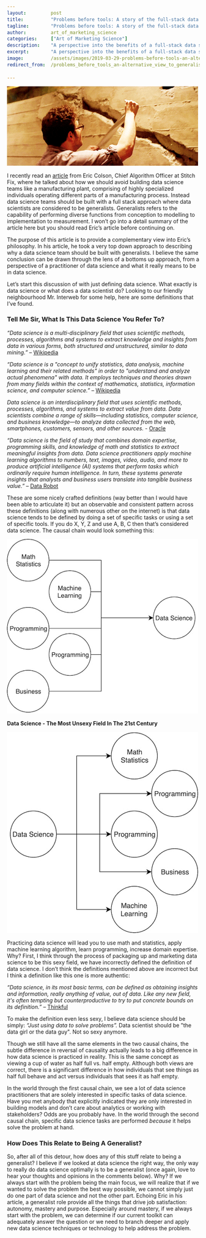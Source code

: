 ```yaml
---
layout:			post
title:			"Problems before tools: A story of the full-stack data scientist"
tagline:		"Problems before tools: A story of the full-stack data scientist"
author:			art_of_marketing_science
categories:		["Art of Marketing Science"]
description: 	"A perspective into the benefits of a full-stack data science generalists over narrow functional specialists"
excerpt:		"A perspective into the benefits of a full-stack data science generalists over narrow functional specialists"
image:			/assets/images/2019-03-29-problems-before-tools-an-alternative-view-to-generalist-data-scientist/rubix.png
redirect_from:	/problems_before_tools_an-alternative_view_to_generalist_data_scientist/

---
```


![using the wrong tool for the problem](/assets/images/2019-03-29-problems-before-tools-an-alternative-view-to-generalist-data-scientist/tape.gif "using the wrong tool for the problem")

I recently read an [article](https://multithreaded.stitchfix.com/blog/2019/03/11/FullStackDS-Generalists/) from Eric Colson, Chief Algorithm Officer at Stitch Fix, where he talked about how we should avoid building data science teams like a manufacturing plant, comprising of highly specialized individuals operating different parts of a manufacturing process. Instead data science teams should be built with a full stack approach where data scientists are considered to be generalists. Generalists refers to the capability of performing diverse functions from conception to modelling to implementation to measurement. I won’t go into a detail summary of the article here but you should read Eric’s article before continuing on. 

The purpose of this article is to provide a complementary view into Eric’s philosophy. In his article, he took a very top down approach to describing why a data science team should be built with generalists. I believe the same conclusion can be drawn through the lens of a bottoms up approach, from a perspective of a practitioner of data science and what it really means to be in data science.

Let’s start this discussion of with just defining data science. What exactly is data science or what does a data scientist do? Looking to our friendly neighbourhood Mr. Interweb for some help, here are some definitions that I’ve found.

### Tell Me Sir, What Is This Data Science You Refer To?

*“Data science is a multi-disciplinary field that uses scientific methods, processes, algorithms and systems to extract knowledge and insights from data in various forms, both structured and unstructured, similar to data mining.”* – [Wikipedia](https://en.wikipedia.org/wiki/Data_science)

*“Data science is a "concept to unify statistics, data analysis, machine learning and their related methods" in order to "understand and analyze actual phenomena" with data. It employs techniques and theories drawn from many fields within the context of mathematics, statistics, information science, and computer science.”* – [Wikipedia](https://en.wikipedia.org/wiki/Data_science)

*Data science is an interdisciplinary field that uses scientific methods, processes, algorithms, and systems to extract value from data. Data scientists combine a range of skills—including statistics, computer science, and business knowledge—to analyze data collected from the web, smartphones, customers, sensors, and other sources.* - [Oracle](https://www.oracle.com/ca-en/artificial-intelligence/what-is-data-science.html)

*“Data science is the field of study that combines domain expertise, programming skills, and knowledge of math and statistics to extract meaningful insights from data. Data science practitioners apply machine learning algorithms to numbers, text, images, video, audio, and more to produce artificial intelligence (AI) systems that perform tasks which ordinarily require human intelligence. In turn, these systems generate insights that analysts and business users translate into tangible business value.”* – [Data Robot](https://www.datarobot.com/wiki/data-science/)

These are some nicely crafted definitions (way better than I would have been able to articulate it) but an observable and consistent pattern across these definitions (along with numerous other on the internet) is that data science tends to be defined by doing a set of specific tasks or using a set of specific tools. If you do X, Y, Z and use A, B, C then that’s considered data science. The causal chain would look something this:

![incorect way to think about full-stack data science](/assets/images/2019-03-29-problems-before-tools-an-alternative-view-to-generalist-data-scientist/wrong_causal_diagram.jpg "incorrect way to think about full-stack data science")

**Data Science - The Most Unsexy Field In The 21st Century**

![correct way to think about full-stack data science](/assets/images/2019-03-29-problems-before-tools-an-alternative-view-to-generalist-data-scientist/right_causal_diagram.jpg "correct way to think about full-stack data science")

Practicing data science will lead you to use math and statistics, apply machine learning algorithm, learn programming, increase domain expertise. Why? First, I think through the process of packaging up and marketing data science to be this sexy field, we have incorrectly defined the definition of data science. I don’t think the definitions mentioned above are incorrect but I think a definition like this one is more authentic:

*“Data science, in its most basic terms, can be defined as obtaining insights and information, really anything of value, out of data. Like any new field, it's often tempting but counterproductive to try to put concrete bounds on its definition.”* – [Thinkful](https://www.thinkful.com/blog/what-is-data-science/)

To make the definition even less sexy, I believe data science should be simply: *“Just using data to solve problems”.* Data scientist should be "the data girl or the data guy". Not so sexy anymore.

Though we still have all the same elements in the two causal chains, the subtle difference in reversal of causality actually leads to a big difference in how data science is practiced in reality. This is the same concept as viewing a cup of water as half full vs. half empty. Although both views are correct, there is a significant difference in how individuals that see things as half full behave and act versus individuals that sees it as half empty.

In the world through the first causal chain, we see a lot of data science practitioners that are solely interested in specific tasks of data science. Have you met anybody that explicitly indicated they are only interested in building models and don’t care about analytics or working with stakeholders? Odds are you probably have. In the world through the second causal chain, specific data science tasks are performed _because_ it helps solve the problem at hand.

### How Does This Relate to Being A Generalist?

So, after all of this detour, how does any of this stuff relate to being a generalist? I believe if we looked at data science the right way, the only way to really do data science optimally is to be a generalist (once again, love to hear your thoughts and opinions in the comments below). Why? If we always start with the problem being the main focus, we will realize that if we wanted to solve the problem the best way possible, we cannot simply just do one part of data science and not the other part. Echoing Eric in his article, a generalist role provide all the things that drive job satisfaction: autonomy, mastery and purpose. Especially around mastery, if we always start with the problem, we can determine if our current toolkit can adequately answer the question or we need to branch deeper and apply new data science techniques or technology to help address the problem.